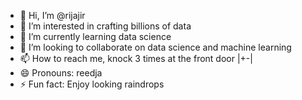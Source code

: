 - 👋 Hi, I’m @rijajir
- 👀 I’m interested in crafting billions of data
- 🌱 I’m currently learning data science
- 💞️ I’m looking to collaborate on data science and machine learning
- 📫 How to reach me, knock 3 times at the front door |+-|
- 😄 Pronouns: reedja
- ⚡ Fun fact: Enjoy looking raindrops

<!---
rijajir/rijajir is a ✨ special ✨ repository because its `README.md` (this file) appears on your GitHub profile.
You can click the Preview link to take a look at your changes.
--->
